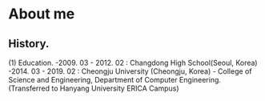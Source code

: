 # About me

## History.
(1) Education.
-2009. 03 - 2012. 02 : Changdong High School(Seoul, Korea)
-2014. 03 - 2019. 02 : Cheongju University (Cheongju, Korea) - College of Science and Engineering, Department of Computer Engineering.(Transferred to Hanyang University ERICA Campus)
